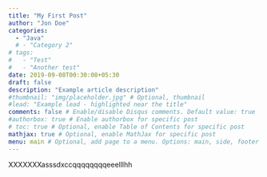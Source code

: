 ```yaml
---
title: "My First Post"
author: "Jon Doe"
categories:
  - "Java"
  # - "Category 2"
# tags:
#   - "Test"
#   - "Another test"
date: 2019-09-08T00:30:08+05:30
draft: false
description: "Example article description"
#thumbnail: "img/placeholder.jpg" # Optional, thumbnail
#lead: "Example lead - highlighted near the title"
comments: false # Enable/disable Disqus comments. Default value: true
#authorbox: true # Enable authorbox for specific post
# toc: true # Optional, enable Table of Contents for specific post
mathjax: true # Optional, enable MathJax for specific post
menu: main # Optional, add page to a menu. Options: main, side, footer
---
```

XXXXXXXasssdxccqqqqqqqqeeelllhh

